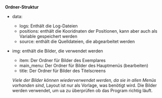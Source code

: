 **Ordner-Struktur**

- data: 
    - logs: Enthält die Log-Dateien
    - positions: enthält die Kooridnaten der Positionen, kann aber auch als Variable gespeichert werden
    - source: enthält die Quelldateien, die abgearbeitet werden
- img: enthält die Bilder, die verwendet werden
    - item: Der Ordner für Bilder des Exemplares 
    - main_menu: Der Ordner für Bilder des Hauptmenüs (bearbeiten)
    - title: Der Ordner für Bilder des Titelscreens
    
    *Viele der Bilder können wiederverwendet werden, da sie in allen Menüs vorhanden sind*, Layout ist nur als Vorlage, was benötigt wird.
    Die Bilder werden verwendet, um ua zu überprüfen ob das Program richtig läuft.
